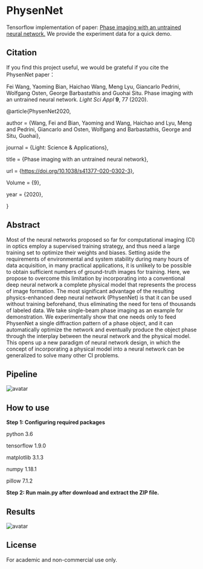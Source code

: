# PhysenNet

Tensorflow implementation of paper: [Phase imaging with an untrained neural network.](https://www.nature.com/articles/s41377-020-0302-3) We provide the experiment data for a quick demo.

## Citation
If you find this project useful, we would be grateful if you cite the PhysenNet paper：

Fei Wang, Yaoming Bian, Haichao Wang, Meng Lyu, Giancarlo Pedrini, Wolfgang Osten, George Barbastathis and Guohai Situ. Phase imaging with an untrained neural network. *Light Sci Appl* **9**, 77 (2020).

@article{PhysenNet2020,

author = {Wang, Fei and Bian, Yaoming and Wang, Haichao and Lyu, Meng and Pedrini, Giancarlo and Osten, Wolfgang and Barbastathis, George and Situ, Guohai},

journal = {Light: Science & Applications},

title = {Phase imaging with an untrained neural network},

url = {https://doi.org/10.1038/s41377-020-0302-3},

Volume = {9},

year = {2020},

}

## Abstract
Most of the neural networks proposed so far for computational imaging (CI) in optics employ a supervised training strategy, and thus need a large training set to optimize their weights and biases. Setting aside the requirements of environmental and system stability during many hours of data acquisition, in many practical applications, it is unlikely to be possible to obtain sufficient numbers of ground-truth images for training. Here, we propose to overcome this limitation by incorporating into a conventional deep neural network a complete physical model that represents the process of image formation. The most significant advantage of the resulting physics-enhanced deep neural network (PhysenNet) is that it can be used without training beforehand, thus eliminating the need for tens of thousands of labeled data. We take single-beam phase imaging as an example for demonstration. We experimentally show that one needs only to feed PhysenNet a single diffraction pattern of a phase object, and it can automatically optimize the network and eventually produce the object phase through the interplay between the neural network and the physical model. This opens up a new paradigm of neural network design, in which the concept of incorporating a physical model into a neural network can be generalized to solve many other CI problems.

## Pipeline
![avatar](https://media.springernature.com/full/springer-static/image/art%3A10.1038%2Fs41377-020-0302-3/MediaObjects/41377_2020_302_Fig1_HTML.png?as=webp)

## How to use
**Step 1: Configuring required packages**

python 3.6

tensorflow 1.9.0

matplotlib 3.1.3

numpy 1.18.1

pillow 7.1.2

**Step 2: Run main.py after download and extract the ZIP file.**

## Results
![avatar](https://media.springernature.com/full/springer-static/image/art%3A10.1038%2Fs41377-020-0302-3/MediaObjects/41377_2020_302_Fig5_HTML.png?as=webp)

## License
For academic and non-commercial use only.

